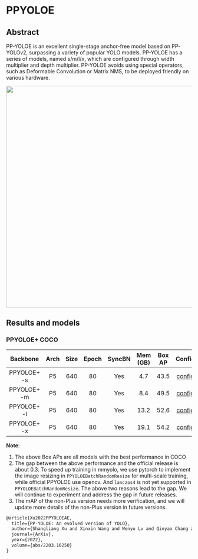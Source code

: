 # PPYOLOE

<!-- [ALGORITHM] -->

## Abstract

PP-YOLOE is an excellent single-stage anchor-free model based on PP-YOLOv2, surpassing a variety of popular YOLO models. PP-YOLOE has a series of models, named s/m/l/x, which are configured through width multiplier and depth multiplier. PP-YOLOE avoids using special operators, such as Deformable Convolution or Matrix NMS, to be deployed friendly on various hardware.

<div align=center>
<img src="https://github.com/PaddlePaddle/PaddleDetection/blob/release/2.5/docs/images/ppyoloe_plus_map_fps.png" width="600" />
</div>

## Results and models

### PPYOLOE+ COCO

|  Backbone   | Arch | Size | Epoch | SyncBN | Mem (GB) | Box AP |                          Config                           |                                                                                                                                                      Download                                                                                                                                                      |
| :---------: | :--: | :--: | :---: | :----: | :------: | :----: | :-------------------------------------------------------: | :----------------------------------------------------------------------------------------------------------------------------------------------------------------------------------------------------------------------------------------------------------------------------------------------------------------: |
| PPYOLOE+ -s |  P5  | 640  |  80   |  Yes   |   4.7    |  43.5  | [config](../ppyoloe/ppyoloe_plus_s_fast_8xb8-80e_coco.py) | [model](https://download.openmmlab.com/mmyolo/v0/ppyoloe/ppyoloe_plus_s_fast_8xb8-80e_coco/ppyoloe_plus_s_fast_8xb8-80e_coco_20230101_154052-9fee7619.pth) \| [log](https://download.openmmlab.com/mmyolo/v0/ppyoloe/ppyoloe_plus_s_fast_8xb8-80e_coco/ppyoloe_plus_s_fast_8xb8-80e_coco_20230101_154052.log.json) |
| PPYOLOE+ -m |  P5  | 640  |  80   |  Yes   |   8.4    |  49.5  | [config](../ppyoloe/ppyoloe_plus_m_fast_8xb8-80e_coco.py) | [model](https://download.openmmlab.com/mmyolo/v0/ppyoloe/ppyoloe_plus_m_fast_8xb8-80e_coco/ppyoloe_plus_m_fast_8xb8-80e_coco_20230104_193132-e4325ada.pth) \| [log](https://download.openmmlab.com/mmyolo/v0/ppyoloe/ppyoloe_plus_m_fast_8xb8-80e_coco/ppyoloe_plus_m_fast_8xb8-80e_coco_20230104_193132.log.json) |
| PPYOLOE+ -l |  P5  | 640  |  80   |  Yes   |   13.2   |  52.6  | [config](../ppyoloe/ppyoloe_plus_l_fast_8xb8-80e_coco.py) | [model](https://download.openmmlab.com/mmyolo/v0/ppyoloe/ppyoloe_plus_l_fast_8xb8-80e_coco/ppyoloe_plus_l_fast_8xb8-80e_coco_20230102_203825-1864e7b3.pth) \| [log](https://download.openmmlab.com/mmyolo/v0/ppyoloe/ppyoloe_plus_l_fast_8xb8-80e_coco/ppyoloe_plus_l_fast_8xb8-80e_coco_20230102_203825.log.json) |
| PPYOLOE+ -x |  P5  | 640  |  80   |  Yes   |   19.1   |  54.2  | [config](../ppyoloe/ppyoloe_plus_x_fast_8xb8-80e_coco.py) | [model](https://download.openmmlab.com/mmyolo/v0/ppyoloe/ppyoloe_plus_x_fast_8xb8-80e_coco/ppyoloe_plus_x_fast_8xb8-80e_coco_20230104_194921-8c953949.pth) \| [log](https://download.openmmlab.com/mmyolo/v0/ppyoloe/ppyoloe_plus_x_fast_8xb8-80e_coco/ppyoloe_plus_x_fast_8xb8-80e_coco_20230104_194921.log.json) |

**Note**:

1. The above Box APs are all models with the best performance in COCO
2. The gap between the above performance and the official release is about 0.3. To speed up training in mmyolo, we use pytorch to implement the image resizing in `PPYOLOEBatchRandomResize` for multi-scale training, while official PPYOLOE use opencv. And `lanczos4` is not yet supported in `PPYOLOEBatchRandomResize`. The above two reasons lead to the gap. We will continue to experiment and address the gap in future releases.
3. The mAP of the non-Plus version needs more verification, and we will update more details of the non-Plus version in future versions.

```latex
@article{Xu2022PPYOLOEAE,
  title={PP-YOLOE: An evolved version of YOLO},
  author={Shangliang Xu and Xinxin Wang and Wenyu Lv and Qinyao Chang and Cheng Cui and Kaipeng Deng and Guanzhong Wang and Qingqing Dang and Shengyun Wei and Yuning Du and Baohua Lai},
  journal={ArXiv},
  year={2022},
  volume={abs/2203.16250}
}
```

